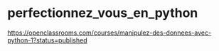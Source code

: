 # perfectionnez_vous_en_python
https://openclassrooms.com/courses/manipulez-des-donnees-avec-python-1?status=published
